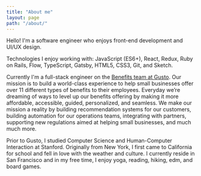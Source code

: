 ```yaml
---
title: "About me"
layout: page
path: "/about/"
---
```


Hello! I'm a software engineer who enjoys front-end development and UI/UX design.

Technologies I enjoy working with: JavaScript (ES6+), React, Redux, Ruby on Rails, Flow, TypeScript, Gatsby, HTML5, CSS3, Git, and Sketch.

Currently I'm a full-stack engineer on the <a href="https://gusto.com/product/benefits" target="_blank">Benefits team at Gusto</a>. Our mission is to build a world-class experience to help small businesses offer over 11 different types of benefits to their employees. Everyday we’re dreaming of ways to level up our benefits offering by making it more affordable, accessible, guided, personalized, and seamless. We make our mission a reality by building recommendation systems for our customers, building automation for our operations teams, integrating with partners, supporting new regulations aimed at helping small businesses, and much much more.

Prior to Gusto, I studied Computer Science and Human-Computer Interaction at Stanford. Originally from New York, I first came to California for school and fell in love with the weather and culture. I currently reside in San Francisco and in my free time, I enjoy yoga, reading, hiking, edm, and board games.